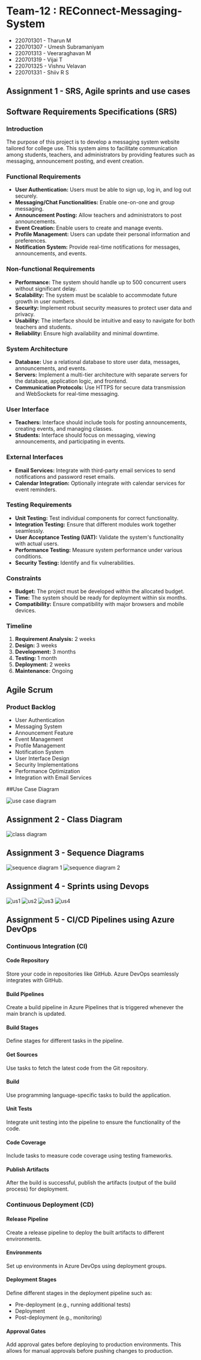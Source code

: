 # Team-12 : REConnect-Messaging-System
  - 220701301 - Tharun M
  - 220701307 - Umesh Subramaniyam
  - 220701313 - Veeraraghavan M
  - 220701319 - Vijai T
  - 220701325 - Vishnu Velavan
  - 220701331 - Shiiv R S

## Assignment 1 - SRS, Agile sprints and use cases
## Software Requirements Specifications (SRS)

### Introduction
The purpose of this project is to develop a messaging system website tailored for college use. This system aims to facilitate communication among students, teachers, and administrators by providing features such as messaging, announcement posting, and event creation.

### Functional Requirements
- **User Authentication:** Users must be able to sign up, log in, and log out securely.
- **Messaging/Chat Functionalities:** Enable one-on-one and group messaging.
- **Announcement Posting:** Allow teachers and administrators to post announcements.
- **Event Creation:** Enable users to create and manage events.
- **Profile Management:** Users can update their personal information and preferences.
- **Notification System:** Provide real-time notifications for messages, announcements, and events.

### Non-functional Requirements
- **Performance:** The system should handle up to 500 concurrent users without significant delay.
- **Scalability:** The system must be scalable to accommodate future growth in user numbers.
- **Security:** Implement robust security measures to protect user data and privacy.
- **Usability:** The interface should be intuitive and easy to navigate for both teachers and students.
- **Reliability:** Ensure high availability and minimal downtime.

### System Architecture
- **Database:** Use a relational database to store user data, messages, announcements, and events.
- **Servers:** Implement a multi-tier architecture with separate servers for the database, application logic, and frontend.
- **Communication Protocols:** Use HTTPS for secure data transmission and WebSockets for real-time messaging.

### User Interface
- **Teachers:** Interface should include tools for posting announcements, creating events, and managing classes.
- **Students:** Interface should focus on messaging, viewing announcements, and participating in events.

### External Interfaces
- **Email Services:** Integrate with third-party email services to send notifications and password reset emails.
- **Calendar Integration:** Optionally integrate with calendar services for event reminders.

### Testing Requirements
- **Unit Testing:** Test individual components for correct functionality.
- **Integration Testing:** Ensure that different modules work together seamlessly.
- **User Acceptance Testing (UAT):** Validate the system's functionality with actual users.
- **Performance Testing:** Measure system performance under various conditions.
- **Security Testing:** Identify and fix vulnerabilities.

### Constraints
- **Budget:** The project must be developed within the allocated budget.
- **Time:** The system should be ready for deployment within six months.
- **Compatibility:** Ensure compatibility with major browsers and mobile devices.

### Timeline
1. **Requirement Analysis:** 2 weeks
2. **Design:** 3 weeks
3. **Development:** 3 months
4. **Testing:** 1 month
5. **Deployment:** 2 weeks
6. **Maintenance:** Ongoing

## Agile Scrum

### Product Backlog
- User Authentication
- Messaging System
- Announcement Feature
- Event Management
- Profile Management
- Notification System
- User Interface Design
- Security Implementations
- Performance Optimization
- Integration with Email Services

##Use Case Diagram

![use case diagram](https://github.com/ShiivRS331/Team-12---REConnect-Messaging-System/blob/main/images/image%20(1).png?raw=true)

## Assignment 2 - Class Diagram
![class diagram](https://github.com/ShiivRS331/Team-12---REConnect-Messaging-System/blob/main/images/class%20diag.png?raw=true)

## Assignment 3 - Sequence Diagrams
![sequence diagram 1](https://github.com/ShiivRS331/Team-12---REConnect-Messaging-System/blob/main/images/seq%20diag1.png?raw=true)
![sequence diagram 2](https://github.com/ShiivRS331/Team-12---REConnect-Messaging-System/blob/main/images/seq%20diag2.png?raw=true)

## Assignment 4 - Sprints using Devops 
![us1](https://github.com/ShiivRS331/Team-12---REConnect-Messaging-System/blob/main/images/us1.png?raw=true)
![us2](https://github.com/ShiivRS331/Team-12---REConnect-Messaging-System/blob/main/images/us2.png?raw=true)
![us3](https://github.com/ShiivRS331/Team-12---REConnect-Messaging-System/blob/main/images/us3.png?raw=true)
![us4](https://github.com/ShiivRS331/Team-12---REConnect-Messaging-System/blob/main/images/us4.png?raw=true)

## Assignment 5 - CI/CD Pipelines using Azure DevOps

### Continuous Integration (CI)

#### Code Repository
Store your code in repositories like GitHub. Azure DevOps seamlessly integrates with GitHub.

#### Build Pipelines
Create a build pipeline in Azure Pipelines that is triggered whenever the main branch is updated.

#### Build Stages
Define stages for different tasks in the pipeline.

#### Get Sources
Use tasks to fetch the latest code from the Git repository.

#### Build
Use programming language-specific tasks to build the application.

#### Unit Tests
Integrate unit testing into the pipeline to ensure the functionality of the code.

#### Code Coverage
Include tasks to measure code coverage using testing frameworks.

#### Publish Artifacts
After the build is successful, publish the artifacts (output of the build process) for deployment.

### Continuous Deployment (CD)

#### Release Pipeline
Create a release pipeline to deploy the built artifacts to different environments.

#### Environments
Set up environments in Azure DevOps using deployment groups.

#### Deployment Stages
Define different stages in the deployment pipeline such as:

- Pre-deployment (e.g., running additional tests)
- Deployment
- Post-deployment (e.g., monitoring)

#### Approval Gates
Add approval gates before deploying to production environments. This allows for manual approvals before pushing changes to production.
